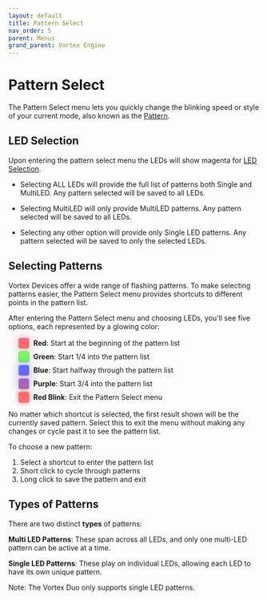 ```yaml
---
layout: default
title: Pattern Select
nav_order: 5
parent: Menus
grand_parent: Vortex Engine
---
```


<style>
  @keyframes glow {
    0%, 100% { filter: hue-rotate(-10deg); }
    50% { filter: hue-rotate(10deg); }
  }

  @keyframes blink {
    50% { opacity: 0; }
  }

  .option-container {
    display: flex;
    align-items: center;
    margin-bottom: 5px;
    margin-left: 20px;
  }

  .glow-box {
    width: 20px;
    height: 20px;
    border-radius: 4px;
    margin-right: 8px;
    box-shadow: 0 0 20px rgba(0, 0, 0, 0.8);
    border: 1px solid #aaa;
    animation: glow 2s ease-in-out infinite;
  }

  .glow-red {
    background-color: rgba(255, 0, 0, 0.6);
    box-shadow: 0 0 20px rgba(255, 0, 0, 0.4);
  }

  .glow-green {
    background-color: rgba(0, 255, 0, 0.6);
    box-shadow: 0 0 20px rgba(0, 255, 0, 0.4);
  }

  .glow-blue {
    background-color: rgba(0, 0, 255, 0.6);
    box-shadow: 0 0 20px rgba(0, 0, 255, 0.4);
  }

  .glow-purple {
    background-color: rgba(128, 0, 128, 0.6);
    box-shadow: 0 0 20px rgba(128, 0, 128, 0.4);
  }

  .red-blink {
    background-color: rgba(255, 0, 0, 0.6);
    box-shadow: 0 0 10px rgba(255, 0, 0, 0.6);
    animation: blink 1s infinite;
  }
</style>

# Pattern Select

The Pattern Select menu lets you quickly change the blinking speed or style of your current mode, also known as the [Pattern](patterns.html).

## LED Selection

Upon entering the pattern select menu the LEDs will show magenta for [LED Selection](led_selection.html).

- Selecting ALL LEDs will provide the full list of patterns both Single and MultiLED. Any pattern selected will be saved to all LEDs.

- Selecting MultiLED will only provide MultiLED patterns. Any pattern selected will be saved to all LEDs.

- Selecting any other option will provide only Single LED patterns. Any pattern selected will be saved to only the selected LEDs.

## Selecting Patterns

Vortex Devices offer a wide range of flashing patterns. To make selecting patterns easier, the Pattern Select menu provides shortcuts to different points in the pattern list.

After entering the Pattern Select menu and choosing LEDs, you'll see five options, each represented by a glowing color:

<div class="option-container">
  <div class="glow-box glow-red"></div>
  <strong>Red</strong>: Start at the beginning of the pattern list
</div>
<div class="option-container">
  <div class="glow-box glow-green"></div>
  <strong>Green</strong>: Start 1/4 into the pattern list
</div>
<div class="option-container">
  <div class="glow-box glow-blue"></div>
  <strong>Blue</strong>: Start halfway through the pattern list
</div>
<div class="option-container">
  <div class="glow-box glow-purple"></div>
  <strong>Purple</strong>: Start 3/4 into the pattern list
</div>
<div class="option-container" style="margin-bottom:10px;">
  <div class="glow-box red-blink"></div>
  <strong>Red Blink</strong>: Exit the Pattern Select menu
</div>


No matter which shortcut is selected, the first result shown will be the currently saved pattern. Select this to exit the menu without making any changes or cycle past it to see the pattern list.

To choose a new pattern: 

 1. Select a shortcut to enter the pattern list
 2. Short click to cycle through patterns
 3. Long click to save the pattern and exit

## Types of Patterns

There are two distinct **types** of patterns:

**Multi LED Patterns**: These span across all LEDs, and only one multi-LED pattern can be active at a time.

**Single LED Patterns**: These play on individual LEDs, allowing each LED to have its own unique pattern.

Note: The Vortex Duo only supports single LED patterns.